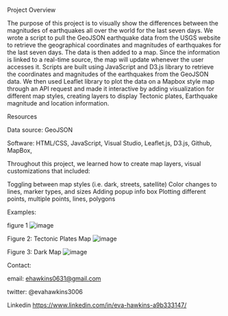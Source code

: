Project Overview


The purpose of this project is to visually show the differences between the magnitudes of earthquakes all over the world for the last seven days. We wrote a script to pull the GeoJSON earthquake data from the USGS website to retrieve the geographical coordinates and magnitudes of earthquakes for the last seven days. The data is then added to a map. Since the information is linked to a real-time source, the map will update whenever the user accesses it. Scripts are built using JavaScript and D3.js library to retrieve the coordinates and magnitudes of the earthquakes from the GeoJSON data. We then used Leaflet library to plot the data on a Mapbox style map through an API request and made it interactive by adding visualization for different map styles, creating layers to display Tectonic plates, Earthquake magnitude and location information.

Resources


Data source: GeoJSON


Software: HTML/CSS, JavaScript, Visual Studio, Leaflet.js, D3.js, Github, MapBox,  


Throughout this project, we learned how to create map layers, visual customizations that included:


Toggling between map styles (i.e. dark, streets, satellite)
Color changes to lines, marker types, and sizes
Adding popup info box
Plotting different points, multiple points, lines, polygons


Examples:

figure 1
![image](https://user-images.githubusercontent.com/101227930/182129992-cc062f39-085f-490c-a5e1-f6b3f96a9ba7.png)


Figure 2: Tectonic Plates Map
![image](https://user-images.githubusercontent.com/101227930/182130047-89132e87-db5f-439e-8cd6-079af67a3e78.png)


Figure 3:  Dark Map
![image](https://user-images.githubusercontent.com/101227930/182130196-ad171833-036a-4952-9fc4-6d901684236e.png)



Contact:



email: ehawkins0631@gmail.com

twitter: @evahawkins3006

Linkedin https://www.linkedin.com/in/eva-hawkins-a9b333147/
